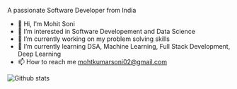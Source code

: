 A passionate Software Developer from India
- 👋 Hi, I’m Mohit Soni
- 👀 I’m interested in Software Developement and Data Science
- 🔭 I’m currently working on my problem solving skills
- 🌱 I’m currently learning DSA, Machine Learning, Full Stack Development, Deep Learning
- 📫 How to reach me mohtkumarsoni02@gmail.com

![Github stats](https://github-readme-stats.vercel.app/api?username=mohitksoni)
<!---
mohitksoni/mohitksoni is a ✨ special ✨ repository because its `README.md` (this file) appears on your GitHub profile.
You can click the Preview link to take a look at your changes.
--->
